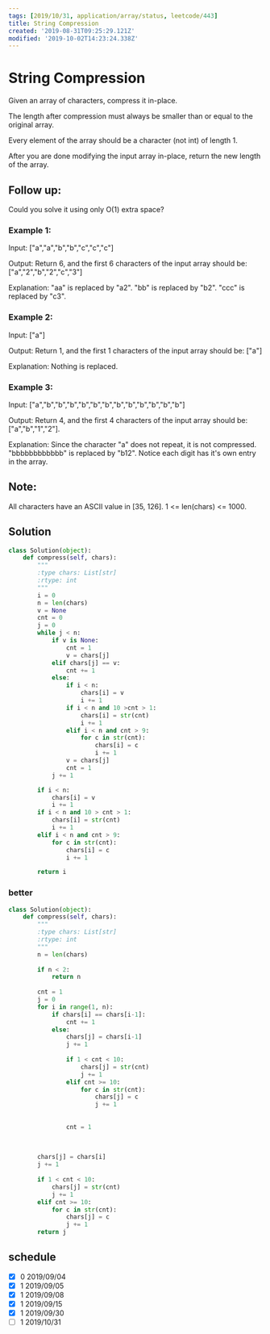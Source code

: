 ```yaml
---
tags: [2019/10/31, application/array/status, leetcode/443]
title: String Compression
created: '2019-08-31T09:25:29.121Z'
modified: '2019-10-02T14:23:24.338Z'
---
```


# String Compression

Given an array of characters, compress it in-place.

The length after compression must always be smaller than or equal to the original array.

Every element of the array should be a character (not int) of length 1.

After you are done modifying the input array in-place, return the new length of the array.


## Follow up:

Could you solve it using only O(1) extra space?


### Example 1:

Input:
["a","a","b","b","c","c","c"]

Output:
Return 6, and the first 6 characters of the input array should be: ["a","2","b","2","c","3"]

Explanation:
"aa" is replaced by "a2". "bb" is replaced by "b2". "ccc" is replaced by "c3".


### Example 2:

Input:
["a"]

Output:
Return 1, and the first 1 characters of the input array should be: ["a"]

Explanation:
Nothing is replaced.


### Example 3:

Input:
["a","b","b","b","b","b","b","b","b","b","b","b","b"]

Output:
Return 4, and the first 4 characters of the input array should be: ["a","b","1","2"].

Explanation:
Since the character "a" does not repeat, it is not compressed. "bbbbbbbbbbbb" is replaced by "b12".
Notice each digit has it's own entry in the array.


## Note:

All characters have an ASCII value in [35, 126].
1 <= len(chars) <= 1000.

## Solution

```python
class Solution(object):
    def compress(self, chars):
        """
        :type chars: List[str]
        :rtype: int
        """
        i = 0
        n = len(chars)
        v = None
        cnt = 0
        j = 0
        while j < n:
            if v is None:
                cnt = 1
                v = chars[j]
            elif chars[j] == v:
                cnt += 1
            else:
                if i < n:
                    chars[i] = v
                    i += 1
                if i < n and 10 >cnt > 1:
                    chars[i] = str(cnt)
                    i += 1
                elif i < n and cnt > 9:
                    for c in str(cnt):
                        chars[i] = c
                        i += 1
                v = chars[j]
                cnt = 1
            j += 1

        if i < n:
            chars[i] = v
            i += 1
        if i < n and 10 > cnt > 1:
            chars[i] = str(cnt)
            i += 1
        elif i < n and cnt > 9:
            for c in str(cnt):
                chars[i] = c
                i += 1

        return i
```

### better

```python
class Solution(object):
    def compress(self, chars):
        """
        :type chars: List[str]
        :rtype: int
        """
        n = len(chars)
        
        if n < 2:
            return n
        
        cnt = 1
        j = 0
        for i in range(1, n):
            if chars[i] == chars[i-1]:
                cnt += 1
            else:
                chars[j] = chars[i-1]
                j += 1
                
                if 1 < cnt < 10:
                    chars[j] = str(cnt)
                    j += 1
                elif cnt >= 10:
                    for c in str(cnt):
                        chars[j] = c
                        j += 1
                    
                
                cnt = 1
        
        
        
        chars[j] = chars[i]
        j += 1
                
        if 1 < cnt < 10:
            chars[j] = str(cnt)
            j += 1
        elif cnt >= 10:
            for c in str(cnt):
                chars[j] = c
                j += 1
        return j

```

## schedule

* [x] 0 2019/09/04
* [x] 1 2019/09/05
* [x] 1 2019/09/08
* [x] 1 2019/09/15
* [x] 1 2019/09/30
* [ ] 1 2019/10/31
